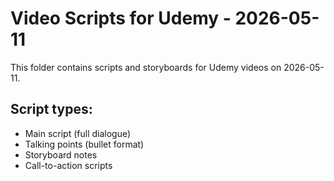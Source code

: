 # Video Scripts for Udemy - 2026-05-11

This folder contains scripts and storyboards for Udemy videos on 2026-05-11.

## Script types:
- Main script (full dialogue)
- Talking points (bullet format)
- Storyboard notes
- Call-to-action scripts
